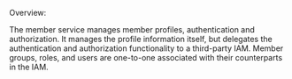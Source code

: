 
Overview:

The member service manages member profiles, authentication and authorization. It manages the profile information itself, but delegates the authentication and authorization functionality to a third-party IAM.
Member groups, roles, and users are one-to-one associated with their counterparts in the IAM.

